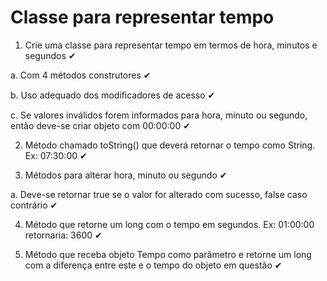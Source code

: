 # Classe para representar tempo

1. Crie uma classe para representar tempo em termos de hora, minutos e segundos ✔

a. Com 4 métodos construtores ✔

b. Uso adequado dos modiﬁcadores de acesso ✔

c. Se valores inválidos forem informados para hora, minuto ou segundo, então deve-se criar objeto com 00:00:00 ✔

2. Método chamado toString() que deverá retornar o tempo como  String. Ex: 07:30:00 ✔

3. Métodos para alterar hora, minuto ou segundo ✔

a. Deve-se retornar true se o valor for alterado com sucesso, false caso contrário ✔

4. Método que retorne um long com o tempo em segundos. Ex: 01:00:00 retornaria: 3600 ✔

5. Método que receba objeto Tempo como parâmetro e retorne um long com a diferença entre este e o tempo do objeto em questão ✔
